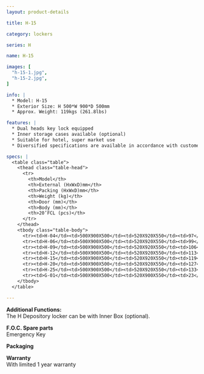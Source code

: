 ```yaml
---
layout: product-details

title: H-15

category: lockers

series: H

name: H-15

images: [
  "h-15-1.jpg",
  "h-15-2.jpg",
]

info: |
  * Model: H-15
  * Exterior Size: H 500*W 900*D 500mm
  * Approx. Weight: 119kgs (261.8lbs)

features: |
  * Dual heads key lock equipped
  * Inner storage cases available (optional)
  * Suitable for hotel, super market use
  * Diversified specifications are available in accordance with customer's requirements

specs: |
  <table class="table">
    <thead class="table-head">
      <tr>
        <th>Model</th>
        <th>External (HxWxD)mm</th>
        <th>Packing (HxWxD)mm</th>
        <th>Weight (kg)</th>
        <th>Door (mm)</th>
        <th>Body (mm)</th>
        <th>20’FCL (pcs)</th>
      </tr>
    </thead>
    <tbody class="table-body">
      <tr><td>H-04</td><td>500X900X500</td><td>520X920X550</td><td>97</td><td>10</td><td>3</td><td>115</td></tr>
      <tr><td>H-06</td><td>500X900X500</td><td>520X920X550</td><td>99</td><td>10</td><td>3</td><td>115</td></tr>
      <tr><td>H-09</td><td>500X900X500</td><td>520X920X550</td><td>106</td><td>10</td><td>3</td><td>115</td></tr>
      <tr><td>H-12</td><td>500X900X500</td><td>520X920X550</td><td>113</td><td>10</td><td>3</td><td>115</td></tr>
      <tr><td>H-15</td><td>500X900X500</td><td>520X920X550</td><td>119</td><td>10</td><td>3</td><td>115</td></tr>
      <tr><td>H-20</td><td>500X900X500</td><td>520X920X550</td><td>127</td><td>10</td><td>3</td><td>115</td></tr>
      <tr><td>H-25</td><td>500X900X500</td><td>520X920X550</td><td>133</td><td>10</td><td>3</td><td>115</td></tr>
      <tr><td>G-01</td><td>500X900X500</td><td>520X900X550</td><td>23</td><td>10</td><td>3</td><td>115</td></tr>
    </tbody>
  </table>

---
```

**Additional Functions:**  
The H Depository locker can be with Inner Box (optional).

**F.O.C. Spare parts**  
Emergency Key

**Packaging**  

**Warranty**  
With limited 1 year warranty
